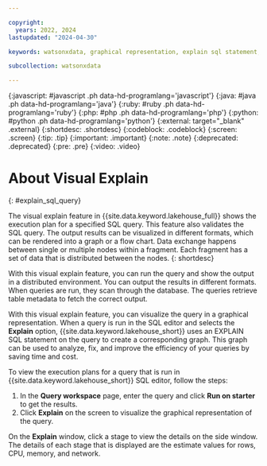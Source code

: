 ```yaml
---

copyright:
  years: 2022, 2024
lastupdated: "2024-04-30"

keywords: watsonxdata, graphical representation, explain sql statement, sql editor, sql query

subcollection: watsonxdata

---
```


{:javascript: #javascript .ph data-hd-programlang='javascript'}
{:java: #java .ph data-hd-programlang='java'}
{:ruby: #ruby .ph data-hd-programlang='ruby'}
{:php: #php .ph data-hd-programlang='php'}
{:python: #python .ph data-hd-programlang='python'}
{:external: target="_blank" .external}
{:shortdesc: .shortdesc}
{:codeblock: .codeblock}
{:screen: .screen}
{:tip: .tip}
{:important: .important}
{:note: .note}
{:deprecated: .deprecated}
{:pre: .pre}
{:video: .video}

# About Visual Explain
{: #explain_sql_query}

The visual explain feature in {{site.data.keyword.lakehouse_full}} shows the execution plan for a specified SQL query. This feature also validates the SQL query. The output results can be visualized in different formats, which can be rendered into a graph or a flow chart. Data exchange happens between single or multiple nodes within a fragment. Each fragment has a set of data that is distributed between the nodes.
{: shortdesc}

With this visual explain feature, you can run the query and show the output in a distributed environment. You can output the results in different formats. When queries are run, they scan through the database. The queries retrieve table metadata to fetch the correct output.

With this visual explain feature, you can visualize the query in a graphical representation. When a query is run in the SQL editor and selects the **Explain** option, {{site.data.keyword.lakehouse_short}} uses an EXPLAIN SQL statement on the query to create a corresponding graph. This graph can be used to analyze, fix, and improve the efficiency of your queries by saving time and cost.

To view the execution plans for a query that is run in {{site.data.keyword.lakehouse_short}} SQL editor, follow the steps:

1. In the **Query workspace** page, enter the query and click **Run on starter** to get the results.
1. Click **Explain** on the screen to visualize the graphical representation of the query.

On the **Explain** window, click a stage to view the details on the side window. The details of each stage that is displayed are the estimate values for rows, CPU, memory, and network.
